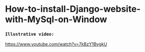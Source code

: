 # How-to-install-Django-website-with-MySql-on-Window

### `Illustrative video:`

https://www.youtube.com/watch?v=7kBzY1BvgkU
